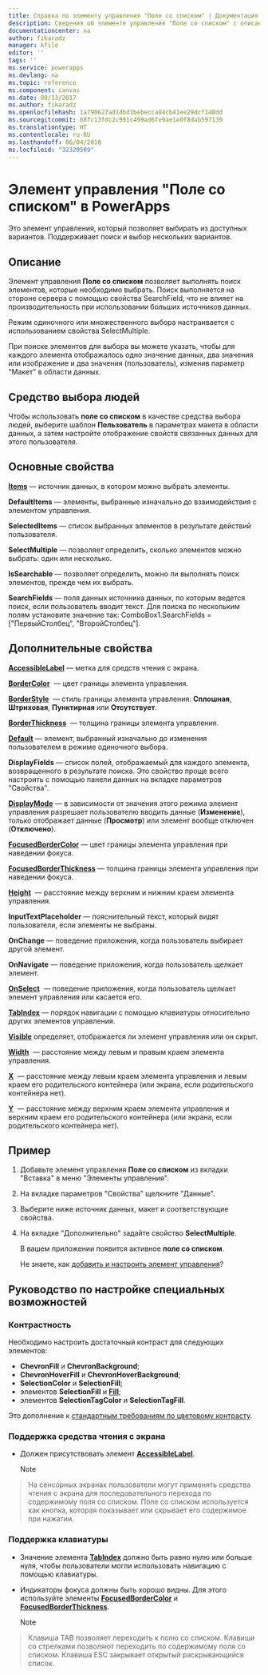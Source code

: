```yaml
---
title: Справка по элементу управления "Поле со списком" | Документация Майкрософт
description: Сведения об элементе управления "Поле со списком" с описанием его свойств и примерами
documentationcenter: na
author: fikaradz
manager: kfile
editor: ''
tags: ''
ms.service: powerapps
ms.devlang: na
ms.topic: reference
ms.component: canvas
ms.date: 09/13/2017
ms.author: fikaradz
ms.openlocfilehash: 1a790627ad1dbd1bebecca84cb41ee29dcf148dd
ms.sourcegitcommit: 68fc13fdc2c991c499ad6fe9ae1e0f8dab597139
ms.translationtype: HT
ms.contentlocale: ru-RU
ms.lasthandoff: 06/04/2018
ms.locfileid: "32329509"
---
```

# <a name="combo-box-control-in-powerapps"></a>Элемент управления "Поле со списком" в PowerApps
Это элемент управления, который позволяет выбирать из доступных вариантов.  Поддерживает поиск и выбор нескольких вариантов.

## <a name="description"></a>Описание
Элемент управления **Поле со списком** позволяет выполнять поиск элементов, которые необходимо выбрать.  Поиск выполняется на стороне сервера с помощью свойства SearchField, что не влияет на производительность при использовании больших источников данных.  

Режим одиночного или множественного выбора настраивается с использованием свойства SelectMultiple.

При поиске элементов для выбора вы можете указать, чтобы для каждого элемента отображалось одно значение данных, два значения или изображение и два значения (пользователь), изменив параметр "Макет" в области данных.

## <a name="people-picker"></a>Средство выбора людей
Чтобы использовать **поле со списком** в качестве средства выбора людей, выберите шаблон **Пользователь** в параметрах макета в области данных, а затем настройте отображение свойств связанных данных для этого пользователя.

## <a name="key-properties"></a>Основные свойства
**[Items](properties-core.md)** — источник данных, в котором можно выбрать элементы.

**DefaultItems** — элементы, выбранные изначально до взаимодействия с элементом управления.

**SelectedItems** — список выбранных элементов в результате действий пользователя.

**SelectMultiple** — позволяет определить, сколько элементов можно выбрать: один или несколько.

**IsSearchable** — позволяет определить, можно ли выполнять поиск элементов, прежде чем их выбрать.

**SearchFields** — поля данных источника данных, по которым ведется поиск, если пользователь вводит текст.  Для поиска по нескольким полям установите значение так: ComboBox1.SearchFields = ["ПервыйСтолбец", "ВторойСтолбец"].

## <a name="additional-properties"></a>Дополнительные свойства
**[AccessibleLabel](properties-accessibility.md)** — метка для средств чтения с экрана.

**[BorderColor](properties-color-border.md)**  — цвет границы элемента управления.

**[BorderStyle](properties-color-border.md)**  — стиль границы элемента управления: **Сплошная**, **Штриховая**, **Пунктирная** или **Отсутствует**.

**[BorderThickness](properties-color-border.md)**  — толщина границы элемента управления.

**[Default](properties-core.md)** — элемент, выбранный изначально до изменения пользователем в режиме одиночного выбора.

**DisplayFields** — список полей, отображаемый для каждого элемента, возвращенного в результате поиска.  Это свойство проще всего настроить с помощью панели данных на вкладке параметров "Свойства".

**[DisplayMode](properties-core.md)** — в зависимости от значения этого режима элемент управления разрешает пользователю вводить данные (**Изменение**), только отображает данные (**Просмотр**) или элемент вообще отключен (**Отключено**).

**[FocusedBorderColor](properties-color-border.md)** — цвет границы элемента управления при наведении фокуса.

**[FocusedBorderThickness](properties-color-border.md)** — толщина границы элемента управления при наведении фокуса.

**[Height](properties-size-location.md)**  — расстояние между верхним и нижним краем элемента управления.

**InputTextPlaceholder** — пояснительный текст, который видят пользователи, если элементы не выбраны.

**OnChange** — поведение приложения, когда пользователь выбирает другой элемент.

**OnNavigate** — поведение приложения, когда пользователь щелкает элемент.

**[OnSelect](properties-core.md)**  — поведение приложения, когда пользователь щелкает элемент управления или касается его.

**[TabIndex](properties-accessibility.md)** — порядок навигации с помощью клавиатуры относительно других элементов управления.

**[Visible](properties-core.md)** определяет, отображается ли элемент управления или он скрыт.

**[Width](properties-size-location.md)**  — расстояние между левым и правым краем элемента управления.

**[X](properties-size-location.md)**  — расстояние между левым краем элемента управления и левым краем его родительского контейнера (или экрана, если родительского контейнера нет).

**[Y](properties-size-location.md)**  — расстояние между верхним краем элемента управления и верхним краем его родительского контейнера (или экрана, если родительского контейнера нет).

## <a name="example"></a>Пример
1. Добавьте элемент управления **Поле со списком** из вкладки "Вставка" в меню "Элементы управления".  
2. На вкладке параметров "Свойства" щелкните "Данные".  
3. Выберите ниже источник данных, макет и соответствующие свойства.
4. На вкладке "Дополнительно" задайте свойство **SelectMultiple**.

    В вашем приложении появится активное **поле со списком**.

    Не знаете, как [добавить и настроить элемент управления](../add-configure-controls.md)?


## <a name="accessibility-guidelines"></a>Руководство по настройке специальных возможностей
### <a name="color-contrast"></a>Контрастность
Необходимо настроить достаточный контраст для следующих элементов:
* **ChevronFill** и **ChevronBackground**;
* **ChevronHoverFill** и **ChevronHoverBackground**;
* **SelectionColor** и **SelectionFill**;
* элементов **SelectionFill** и **[Fill](properties-color-border.md)**;
* элементов **SelectionTagColor** и **SelectionTagFill**.

Это дополнение к [стандартным требованиям по цветовому контрасту](../accessible-apps-color.md).

### <a name="screen-reader-support"></a>Поддержка средства чтения с экрана
* Должен присутствовать элемент **[AccessibleLabel](properties-accessibility.md)**.

    > [!NOTE]
> На сенсорных экранах пользователи могут применять средства чтения с экрана для последовательного перехода по содержимому поля со списком. Поле со списком используется как кнопка, которая показывает или скрывает его содержимое при нажатии.

### <a name="keyboard-support"></a>Поддержка клавиатуры
* Значение элемента **[TabIndex](properties-accessibility.md)** должно быть равно нулю или больше нуля, чтобы пользователи могли использовать навигацию с помощью клавиатуры.
* Индикаторы фокуса должны быть хорошо видны. Для этого используйте элементы **[FocusedBorderColor](properties-color-border.md)** и **[FocusedBorderThickness](properties-color-border.md)**.

    > [!NOTE]
> Клавиша TAB позволяет переходить к полю со списком. Клавиши со стрелками позволяют переходить по содержимому поля со списком. Клавиша ESC закрывает открытый раскрывающийся список.
